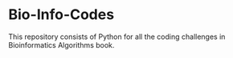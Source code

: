 # Bio-Info-Codes
This repository consists of Python for all the coding challenges in Bioinformatics Algorithms book.
